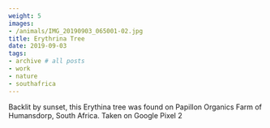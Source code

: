 ```yaml
---
weight: 5
images:
- /animals/IMG_20190903_065001-02.jpg
title: Erythrina Tree
date: 2019-09-03
tags:
- archive # all posts
- work
- nature
- southafrica
---
```


Backlit by sunset, this Erythina tree was found on Papillon Organics Farm of Humansdorp, South Africa. Taken on Google Pixel 2